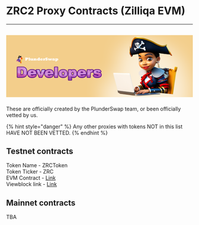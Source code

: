 # ZRC2 Proxy Contracts (Zilliqa EVM)
---
![](../../.gitbook/assets/Developers.png)
---
These are officially created by the PlunderSwap team, or been officially vetted by us.  

{% hint style="danger" %}
Any other proxies with tokens NOT in this list HAVE NOT BEEN VETTED.
{% endhint %}

## Testnet contracts
Token Name - ZRCToken\
Token Ticker - ZRC\
EVM Contract - [Link](https://otterscan.testnet.zilliqa.com/address/0x453b11386FBd54bC532892c0217BBc316fc7b918)\
Viewblock link - [Link](https://viewblock.io/zilliqa/address/zil1rrs6mpxd5gaj3ue603rupdnjq604jueaeae9ga?network=testnet)

## Mainnet contracts
TBA

